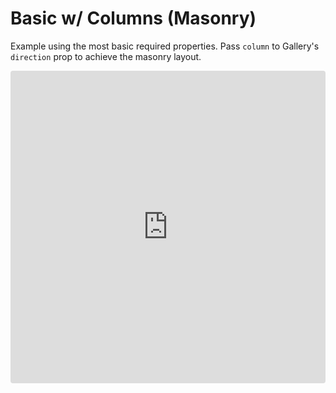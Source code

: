 # Basic w/ Columns (Masonry)

Example using the most basic required properties.  Pass `column` to Gallery's `direction` prop to achieve the masonry layout.

<iframe src="https://codesandbox.io/embed/r09k1xj614?hidenavigation=1&view=preview" style="width:100%; height:500px; border:0; border-radius: 4px; overflow:hidden;" sandbox="allow-modals allow-forms allow-popups allow-scripts allow-same-origin"></iframe>
